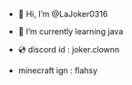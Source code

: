 - 👋 Hi, I’m @LaJoker0316

- 🌱 I’m currently learning java

- 💿 discord id : joker.clownn

- minecraft ign : flahsy
